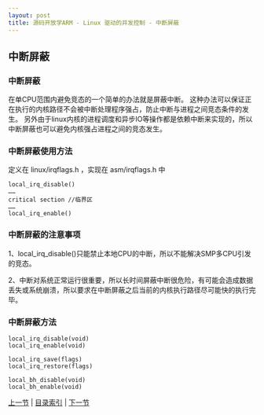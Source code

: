 ```yaml
---
layout: post
title: 源码开放学ARM - Linux 驱动的并发控制 - 中断屏蔽
---
```


## 中断屏蔽

### 中断屏蔽
在单CPU范围内避免竞态的一个简单的办法就是屏蔽中断。
这种办法可以保证正在执行的内核路径不会被中断处理程序强占，防止中断与进程之间竞态条件的发生。
另外由于linux内核的进程调度和异步IO等操作都是依赖中断来实现的，所以中断屏蔽也可以避免内核强占进程之间的竞态发生。

### 中断屏蔽使用方法
定义在 linux/irqflags.h ，实现在 asm/irqflags.h 中

	local_irq_disable()
	……
	critical section //临界区
	……
	local_irq_enable()

### 中断屏蔽的注意事项

1、local_irq_disable()只能禁止本地CPU的中断，所以不能解决SMP多CPU引发的竞态。

2、中断对系统正常运行很重要，所以长时间屏蔽中断很危险，有可能会造成数据丢失或系统崩溃，所以要求在中断屏蔽之后当前的内核执行路径尽可能快的执行完毕。

### 中断屏蔽方法

	local_irq_disable(void)         
	local_irq_enable(void)
		
	local_irq_save(flags)
	local_irq_restore(flags)
		
	local_bh_disable(void)
	local_bh_enable(void)


[上一节](chp105-1.html)  |  [目录索引](../index.html)  |  [下一节](chp105-3.html)
